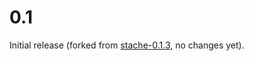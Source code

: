 # 0.1

Initial release (forked from [stache-0.1.3](http://hackage.haskell.org/package/stache-0.1.3), no changes yet).
